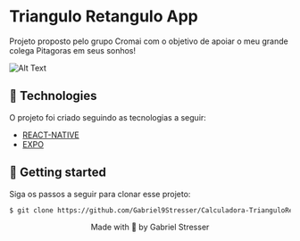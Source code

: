 # Triangulo Retangulo App
Projeto proposto pelo grupo Cromai com o objetivo de apoiar o meu grande colega Pitagoras em seus sonhos!

![Alt Text](https://media.giphy.com/media/Q8zKN4zm1JG43djm3w/giphy.gif)

## 🧪 Technologies

O projeto foi criado seguindo as tecnologias a seguir:

- [REACT-NATIVE](https://react-native.org/)
- [EXPO](https://expo.org)

## 🚀 Getting started

Siga os passos a seguir para clonar esse projeto:

```bash
$ git clone https://github.com/Gabriel9Stresser/Calculadora-TrianguloRetangulo.git && cd Calculadora-TrianguloRetangulo
```

<p align="center">Made with 💜 by Gabriel Stresser</p>
